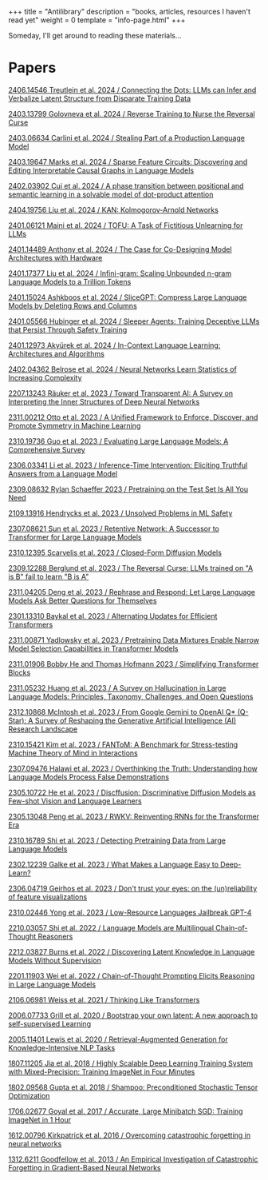 +++
title = "Antilibrary"
description = "books, articles, resources I haven't read yet"
weight = 0
template = "info-page.html"
+++

Someday, I'll get around to reading these materials...

# Papers

[2406.14546 Treutlein et al. 2024 / Connecting the Dots: LLMs can Infer and Verbalize Latent Structure from Disparate Training Data](https://arxiv.org/abs/2406.14546)

[2403.13799 Golovneva et al. 2024 / Reverse Training to Nurse the Reversal Curse](https://arxiv.org/abs/2403.13799)

[2403.06634 Carlini et al. 2024 / Stealing Part of a Production Language Model](https://arxiv.org/abs/2403.06634)

[2403.19647 Marks et al. 2024 / Sparse Feature Circuits: Discovering and Editing Interpretable Causal Graphs in Language Models](https://arxiv.org/abs/2403.19647)

[2402.03902 Cui et al. 2024 / A phase transition between positional and semantic learning in a solvable model of dot-product attention](https://arxiv.org/abs/2402.03902)

[2404.19756 Liu et al. 2024 / KAN: Kolmogorov-Arnold Networks](https://arxiv.org/abs/2404.19756)

[2401.06121 Maini et al. 2024 / TOFU: A Task of Fictitious Unlearning for LLMs](https://arxiv.org/abs/2401.06121)

[2401.14489 Anthony et al. 2024 / The Case for Co-Designing Model Architectures with Hardware](https://arxiv.org/abs/2401.14489)

[2401.17377 Liu et al. 2024 / Infini-gram: Scaling Unbounded n-gram Language Models to a Trillion Tokens](https://arxiv.org/abs/2401.17377)

[2401.15024 Ashkboos et al. 2024 / SliceGPT: Compress Large Language Models by Deleting Rows and Columns](https://arxiv.org/abs/2401.15024)

[2401.05566 Hubinger et al. 2024 / Sleeper Agents: Training Deceptive LLMs that Persist Through Safety Training](https://arxiv.org/abs/2401.05566)

[2401.12973 Akyürek et al. 2024 / In-Context Language Learning: Architectures and Algorithms](https://arxiv.org/abs/2401.12973)

[2402.04362 Belrose et al. 2024 / Neural Networks Learn Statistics of Increasing Complexity](https://arxiv.org/abs/2402.04362)

[2207.13243 Räuker et al. 2023 / Toward Transparent AI: A Survey on Interpreting the Inner Structures of Deep Neural Networks](https://arxiv.org/abs/2207.13243)

[2311.00212 Otto et al. 2023 / A Unified Framework to Enforce, Discover, and Promote Symmetry in Machine Learning](https://arxiv.org/abs/2311.00212)

[2310.19736 Guo et al. 2023 / Evaluating Large Language Models: A Comprehensive Survey](https://arxiv.org/abs/2310.19736)

[2306.03341 Li et al. 2023 / Inference-Time Intervention: Eliciting Truthful Answers from a Language Model](https://arxiv.org/abs/2306.03341)

[2309.08632 Rylan Schaeffer 2023 / Pretraining on the Test Set Is All You Need](https://arxiv.org/abs/2309.08632)

[2109.13916 Hendrycks et al. 2023 / Unsolved Problems in ML Safety](https://arxiv.org/abs/2109.13916)

[2307.08621 Sun et al. 2023 / Retentive Network: A Successor to Transformer for Large Language Models](https://arxiv.org/abs/2307.08621)

[2310.12395 Scarvelis et al. 2023 / Closed-Form Diffusion Models](https://arxiv.org/abs/2310.12395)

[2309.12288 Berglund et al. 2023 / The Reversal Curse: LLMs trained on "A is B" fail to learn "B is A"](https://arxiv.org/abs/2309.12288)

[2311.04205 Deng et al. 2023 / Rephrase and Respond: Let Large Language Models Ask Better Questions for Themselves](https://arxiv.org/abs/2311.04205)

[2301.13310 Baykal et al. 2023 / Alternating Updates for Efficient Transformers](https://arxiv.org/abs/2301.13310)

[2311.00871 Yadlowsky et al. 2023 / Pretraining Data Mixtures Enable Narrow Model Selection Capabilities in Transformer Models](https://arxiv.org/abs/2311.00871)

[2311.01906 Bobby He and Thomas Hofmann 2023 / Simplifying Transformer Blocks](https://arxiv.org/abs/2311.01906)

[2311.05232 Huang et al. 2023 / A Survey on Hallucination in Large Language Models: Principles, Taxonomy, Challenges, and Open Questions](https://arxiv.org/abs/2311.05232)

[2312.10868 McIntosh et al. 2023 / From Google Gemini to OpenAI Q* (Q-Star): A Survey of Reshaping the Generative Artificial Intelligence (AI) Research Landscape](https://arxiv.org/abs/2312.10868)

[2310.15421 Kim et al. 2023 / FANToM: A Benchmark for Stress-testing Machine Theory of Mind in Interactions](https://arxiv.org/abs/2310.15421)

[2307.09476 Halawi et al. 2023 / Overthinking the Truth: Understanding how Language Models Process False Demonstrations](https://arxiv.org/abs/2307.09476)

[2305.10722 He et al. 2023 / Discffusion: Discriminative Diffusion Models as Few-shot Vision and Language Learners](https://arxiv.org/abs/2305.10722)

[2305.13048 Peng et al. 2023 / RWKV: Reinventing RNNs for the Transformer Era](https://arxiv.org/abs/2305.13048)

[2310.16789 Shi et al. 2023 / Detecting Pretraining Data from Large Language Models](https://arxiv.org/abs/2310.16789)

[2302.12239 Galke et al. 2023 / What Makes a Language Easy to Deep-Learn?](https://arxiv.org/abs/2302.12239)

[2306.04719 Geirhos et al. 2023 / Don't trust your eyes: on the (un)reliability of feature visualizations](https://arxiv.org/abs/2306.04719)

[2310.02446 Yong et al. 2023 / Low-Resource Languages Jailbreak GPT-4](https://arxiv.org/abs/2310.02446)

[2210.03057 Shi et al. 2022 / Language Models are Multilingual Chain-of-Thought Reasoners](https://arxiv.org/abs/2210.03057)

[2212.03827 Burns et al. 2022 / Discovering Latent Knowledge in Language Models Without Supervision](https://arxiv.org/abs/2212.03827)

[2201.11903 Wei et al. 2022 / Chain-of-Thought Prompting Elicits Reasoning in Large Language Models](https://arxiv.org/abs/2201.11903)

[2106.06981 Weiss et al. 2021 / Thinking Like Transformers](https://arxiv.org/abs/2106.06981)

[2006.07733 Grill et al. 2020 / Bootstrap your own latent: A new approach to self-supervised Learning](https://arxiv.org/abs/2006.07733)

[2005.11401 Lewis et al. 2020 / Retrieval-Augmented Generation for Knowledge-Intensive NLP Tasks](https://arxiv.org/abs/2005.11401)

[1807.11205 Jia et al. 2018 / Highly Scalable Deep Learning Training System with Mixed-Precision: Training ImageNet in Four Minutes](https://arxiv.org/abs/1807.11205)

[1802.09568 Gupta et al. 2018 / Shampoo: Preconditioned Stochastic Tensor Optimization](https://arxiv.org/abs/1802.09568)

[1706.02677 Goyal et al. 2017 / Accurate, Large Minibatch SGD: Training ImageNet in 1 Hour](https://arxiv.org/abs/1706.02677)

[1612.00796 Kirkpatrick et al. 2016 / Overcoming catastrophic forgetting in neural networks](https://arxiv.org/abs/1612.00796)

[1312.6211 Goodfellow et al. 2013 / An Empirical Investigation of Catastrophic Forgetting in Gradient-Based Neural Networks](https://arxiv.org/abs/1312.6211)

<!--
# big list
- (any untagged papers in this vault)
- https://www.lesswrong.com/posts/CkFBMG6A9ytkiXBDM/sparse-autoencoders-future-work
- https://www.lesswrong.com/posts/iGuwZTHWb6DFY3sKB/fact-finding-attempting-to-reverse-engineer-factual-recall
- http://programmersstone.com/Day1.html
- https://mml-book.github.io/book/mml-book.pdf
- [[CAGE Probing Causal Relationships in Deep Generative Models]]
- [[Eight Things to Know about Large Language Models]]
- https://arxiv.org/abs/2312.10997v1?utm_source=substack&utm_medium=email

- arena
	- https://course.fast.ai/
	- https://distill.pub/2017/momentum/
	- https://explained.ai/matrix-calculus/
	- https://www.math.uwaterloo.ca/~hwolkowi/matrixcookbook.pdf
	- https://rockt.github.io/2018/04/30/einsum
	- https://www.lesswrong.com/posts/no5jDTut5Byjqb4j5/six-and-a-half-intuitions-for-kl-divergence
	- https://theaisummer.com/skip-connections/#:~:text=residual%20skip%20connections.-,ResNet%3A%20skip%20connections%C2%A0via%C2%A0addition,-The%20core%20idea
	- https://pytorch.org/tutorials/beginner/basics/quickstart_tutorial.html
	- https://gitimmersion.com/lab_10.html
	- https://code.visualstudio.com/docs/python/jupyter-support-py
- https://atlasfellowship.notion.site/Atlas-Library-af2b3a58670c4b4d8c49856c10e8594f
	- https://www.goodreads.com/book/show/25744928-deep-work
	- https://algorithmstoliveby.com/
	- https://mindingourway.com/
	- https://mistral.ai/news/announcing-mistral-7b/
- https://blog.eleuther.ai/transformer-math/

## 2024/06/09
https://fullstackdeeplearning.com/llm-bootcamp/
https://os.phil-opp.com/
https://notes.ekzhang.com/events/hsrg
https://notes.ekzhang.com/events/nysrg
https://github.com/fc2869/lo-fit

## 2024/5/21
https://github.com/microsoft/unilm/blob/master/bitnet/The-Era-of-1-bit-LLMs__Training_Tips_Code_FAQ.pdf
https://www.vincentsitzmann.com/
file:///C:/Users/kongr/Downloads/2022.cmcl-1.10.pdf
https://storage.googleapis.com/deepmind-media/gemini/gemini_v1_5_report.pdf
quant
- https://github.com/northwesternfintech/2025QuantInternships
- https://www.math.lsu.edu/~smolinsk/Quant_Interview_Prep.pdf

## 2024/5/18
https://johnowhitaker.github.io/tglcourse/
https://onedo.today/
https://transformer-circuits.pub/2024/april-update/index.html

## 2024/5/8
https://eureka-research.github.io/

## 2024/1/26 dump
- cold diffusion https://arxiv.org/pdf/2208.09392.pdf
- https://distill.pub/2020/growing-ca/
- [[DPO]]
- readout guidance https://readout-guidance.github.io/
- https://transformer-circuits.pub/2024/jan-update/index.html
- https://www.apolloresearch.ai/blog/a-starter-guide-for-evals
- https://blog.eleuther.ai/diff-in-means/https://www.lesswrong.com/posts/kuQfnotjkQA4Kkfou/inference-time-intervention-eliciting-truthful-answers-from

## 2024/1/31 dump
https://jsseely.com/mamba/
https://distill.pub/2020/selforg/mnist/
https://transformer-circuits.pub/
https://www.lesswrong.com/posts/f9EgfLSurAiqRJySD/open-source-sparse-autoencoders-for-all-residual-stream#What_are_Sparse_AutoEncoders_and_why_should_we_care_about_them_
https://blog.eleuther.ai/diff-in-means/
https://www.lesswrong.com/posts/kcKrE9mzEHrdqtDpE/the-case-for-ensuring-that-powerful-ais-are-controlled
https://www.alignmentforum.org/posts/iy2o4nQj9DnQD7Yhj/discussion-with-nate-soares-on-a-key-alignment-difficulty
https://www.lesswrong.com/posts/uMQ3cqWDPHhjtiesc/agi-ruin-a-list-of-lethalities
https://unstableontology.com/2023/12/31/a-case-for-ai-alignment-being-difficult/
https://www.lesswrong.com/posts/LNA8mubrByG7SFacm/against-almost-every-theory-of-impact-of-interpretability-1
https://www.lesswrong.com/posts/K2D45BNxnZjdpSX2j/#Overall_summary__takeaways_and_next_steps
https://www.lesswrong.com/posts/2roZtSr5TGmLjXMnT/toward-a-mathematical-framework-for-computation-in#
https://www.lesswrong.com/posts/aWPucqvJ4RWKKwKjH/4-min-read-an-intuitive-explanation-of-the-ai-influence#


## 2024/2/5 dump
https://www.jasonwei.net/blog/practicing-ai-research

# bigger stuff

* Thinking, Fast and Slow
* GEB
* Starting Strength
* Grit (Angela Duckworth)
* Peak (Anders Ericsson)
* Categories for the Working Mathematician

programming languages
- haskell https://www.haskell.org/get-started/
- rust 

https://missing.csail.mit.edu/

ux/ui
- https://docs.google.com/document/d/1yJ1YCo0eS3dt2jWQRAraXfe79BRaSeS1rUKORFWpwX4/edit
	- https://start.uxdesign.cc/industry-overview/

https://web.stanford.edu/~boyd/cvxbook/bv_cvxbook.pdf
https://pages.cs.wisc.edu/~remzi/OSTEP/

https://neetcode.io/roadmap

# already read

lesswrong
- https://www.lesswrong.com/posts/ii4xtogen7AyYmN6B/learning-by-writing#
	- informative on how to form opinions using writing
- https://www.lesswrong.com/posts/nvmfqdytxyEpRJC3F/is-being-sexy-for-your-homies
	- girl... wtf
- https://www.lesswrong.com/posts/B3z8PMqor3rivzgAv/deep-dives-my-advice-for-pursuing-work-in-research
	- good work!
	- how to take the first step in discovering what you can signal for

- https://www.neelnanda.io/mechanistic-interpretability/getting-started
- https://zhangir-azerbayev.github.io/posts/2022-04-28-gowers.html
- https://en.wikipedia.org/wiki/Wikipedia:Be_bold

https://www.technologyreview.com/2024/03/04/1089403/large-language-models-amazing-but-nobody-knows-why/

https://learnhowtolearn.org/how-i-cured-procrastination/

## literature
- ernest hemingway
	- the old man and the sea

-->